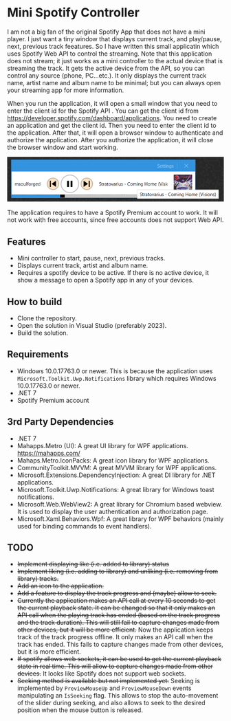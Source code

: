 # Mini Spotify Controller

I am not a big fan of the original Spotify App that does not have a mini player. I just want a tiny window that displays current track, and play/pause, next, previous track feeatures. So I have written this small applicatin which uses Spotify Web API to control the streaming. Note that this application does not stream; it just works as a mini controller to the actual device that is streaming the track. It gets the active device from the API, so you can control any source (phone, PC...etc.). It only displays the current track name, artist name and album name to be minimal; but you can always open your streaming app for more information.

When you run the application, it will open a small window that you need to enter the client id for the Spotify API . You can get the client id from https://developer.spotify.com/dashboard/applications. You need to create an application and get the client id. Then you need to enter the client id to the application. After that, it will open a browser window to authenticate and authorize the application. After you authorize the application, it will close the browser window and start working.

![Sample](./assets/mini-spotify-controller.png "All that the app does")

The application requires to have a Spotify Premium account to work. It will not work with free accounts, since free accounts does not support Web API.

## Features
* Mini controller to start, pause, next, previous tracks.
* Displays current track, artist and album name.
* Requires a spotify device to be active. If there is no active device, it show a message to open a Spotify app in any of your devices.

## How to build
* Clone the repository.
* Open the solution in Visual Studio (preferably 2023).
* Build the solution.

## Requirements
* Windows 10.0.17763.0 or newer. This is because the application uses `Microsoft.Toolkit.Uwp.Notifications` library which requires Windows 10.0.17763.0 or newer.
* .NET 7
* Spotify Premium account

## 3rd Party Dependencies

* .NET 7
* Mahapps.Metro (UI): A great UI library for WPF applications. https://mahapps.com/
* Mahaps.Metro.IconPacks: A great icon library for WPF applications.
* CommunityToolkit.MVVM: A great MVVM library for WPF applications.
* Microsoft.Extensions.DependencyInjection: A great DI library for .NET applications.
* Microsoft.Toolkit.Uwp.Notifications: A great library for Windows toast notifications.
* Microsoft.Web.WebView2: A great library for Chromium based webview. It is used to display the user authentication and authorization page.
* Microsoft.Xaml.Behaviors.Wpf: A great library for WPF behaviors (mainly used for binding commands to event handlers).

## TODO
* ~~Implement displaying like (i.e. added to library) status~~
* ~~Implement liking (i.e. adding to library) and unliking (i.e. removing from library) tracks.~~
* ~~Add an icon to the application.~~
* ~~Add a feature to display the track progress and (maybe) allow to seek.~~
* ~~Currently the application makes an API call at every 10 seconds to get the current playback state. It can be changed so that it only makes an API call when the playing track has ended (based on the track progress and the track duration). This will still fail to capture changes made from other devices, but it will be more efficient.~~ Now the application keeps track of the track progress offline. It only makes an API call when the track has ended. This fails to capture changes made from other devices, but it is more efficient.
* ~~If spotify allows web sockets, it can be used to get the current playback state in real time. This will allow to capture changes made from other devices.~~ It looks like Spotify does not support web sockets.
* ~~Seeking method is available but not implemented yet.~~ Seeking is implemented by `PreviewMouseUp` and `PreviewMouseDown` events manipulating an `IsSeeking` flag. This allows to stop the auto-movement of the slider during seeking, and also allows to seek to the desired position when the mouse button is released.
